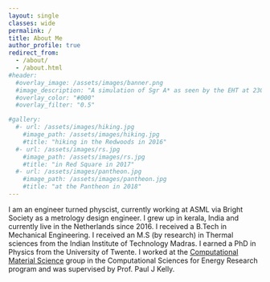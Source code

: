 ```yaml
---
layout: single
classes: wide
permalink: /
title: About Me
author_profile: true
redirect_from: 
  - /about/
  - /about.html
#header:
  #overlay_image: /assets/images/banner.png
  #image_description: "A simulation of Sgr A* as seen by the EHT at 230 GHz" 
  #overlay_color: "#000"
  #overlay_filter: "0.5"

#gallery:
  #- url: /assets/images/hiking.jpg
    #image_path: /assets/images/hiking.jpg
    #title: "hiking in the Redwoods in 2016"
  #- url: /assets/images/rs.jpg
    #image_path: /assets/images/rs.jpg
    #title: "in Red Square in 2017"
  #- url: /assets/images/pantheon.jpg
    #image_path: /assets/images/pantheon.jpg
    #title: "at the Pantheon in 2018"
---
```

I am an engineer turned physcist, currently working at ASML via Bright Society as a metrology design engineer. I grew up in kerala, India and currently live in the Netherlands since 2016. I received a B.Tech in Mechanical Engineering. I received an M.S (by research) in Thermal sciences from the Indian Institute of Technology Madras. I earned a PhD in Physics from the University of Twente. I worked at the [Computational Material Science](https://www.utwente.nl/en/tnw/cms) group in the Computational Sciences for Energy Research program and was supervised by Prof. Paul J Kelly.
